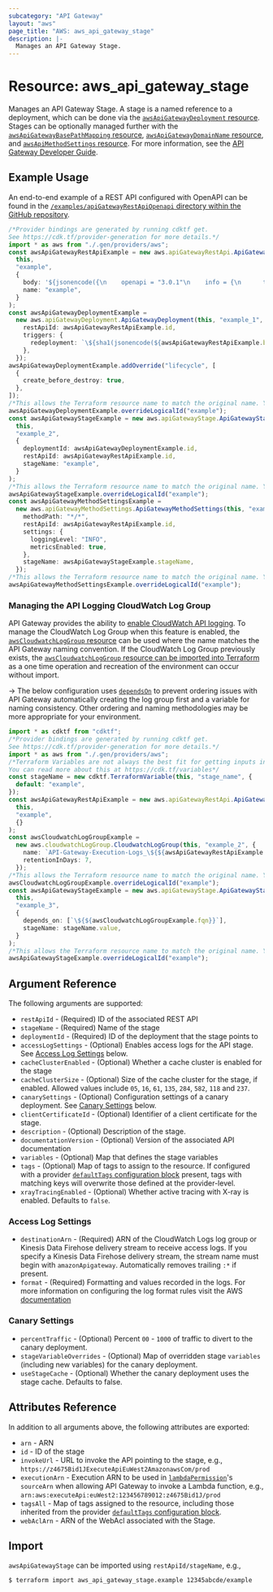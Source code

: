 ```yaml
---
subcategory: "API Gateway"
layout: "aws"
page_title: "AWS: aws_api_gateway_stage"
description: |-
  Manages an API Gateway Stage.
---
```


# Resource: aws\_api\_gateway\_stage

Manages an API Gateway Stage. A stage is a named reference to a deployment, which can be done via the [`awsApiGatewayDeployment` resource](api_gateway_deployment.html). Stages can be optionally managed further with the [`awsApiGatewayBasePathMapping` resource](api_gateway_base_path_mapping.html), [`awsApiGatewayDomainName` resource](api_gateway_domain_name.html), and [`awsApiMethodSettings` resource](api_gateway_method_settings.html). For more information, see the [API Gateway Developer Guide](https://docs.aws.amazon.com/apigateway/latest/developerguide/set-up-stages.html).

## Example Usage

An end-to-end example of a REST API configured with OpenAPI can be found in the [`/examples/apiGatewayRestApiOpenapi` directory within the GitHub repository](https://github.com/hashicorp/terraform-provider-aws/tree/main/examples/api-gateway-rest-api-openapi).

```typescript
/*Provider bindings are generated by running cdktf get.
See https://cdk.tf/provider-generation for more details.*/
import * as aws from "./.gen/providers/aws";
const awsApiGatewayRestApiExample = new aws.apiGatewayRestApi.ApiGatewayRestApi(
  this,
  "example",
  {
    body: '${jsonencode({\n    openapi = "3.0.1"\n    info = {\n      title   = "example"\n      version = "1.0"\n    }\n    paths = {\n      "/path1" = {\n        get = {\n          x-amazon-apigateway-integration = {\n            httpMethod           = "GET"\n            payloadFormatVersion = "1.0"\n            type                 = "HTTP_PROXY"\n            uri                  = "https://ip-ranges.amazonaws.com/ip-ranges.json"\n          }\n        }\n      }\n    }\n  })}',
    name: "example",
  }
);
const awsApiGatewayDeploymentExample =
  new aws.apiGatewayDeployment.ApiGatewayDeployment(this, "example_1", {
    restApiId: awsApiGatewayRestApiExample.id,
    triggers: {
      redeployment: `\${sha1(jsonencode(${awsApiGatewayRestApiExample.body}))}`,
    },
  });
awsApiGatewayDeploymentExample.addOverride("lifecycle", [
  {
    create_before_destroy: true,
  },
]);
/*This allows the Terraform resource name to match the original name. You can remove the call if you don't need them to match.*/
awsApiGatewayDeploymentExample.overrideLogicalId("example");
const awsApiGatewayStageExample = new aws.apiGatewayStage.ApiGatewayStage(
  this,
  "example_2",
  {
    deploymentId: awsApiGatewayDeploymentExample.id,
    restApiId: awsApiGatewayRestApiExample.id,
    stageName: "example",
  }
);
/*This allows the Terraform resource name to match the original name. You can remove the call if you don't need them to match.*/
awsApiGatewayStageExample.overrideLogicalId("example");
const awsApiGatewayMethodSettingsExample =
  new aws.apiGatewayMethodSettings.ApiGatewayMethodSettings(this, "example_3", {
    methodPath: "*/*",
    restApiId: awsApiGatewayRestApiExample.id,
    settings: {
      loggingLevel: "INFO",
      metricsEnabled: true,
    },
    stageName: awsApiGatewayStageExample.stageName,
  });
/*This allows the Terraform resource name to match the original name. You can remove the call if you don't need them to match.*/
awsApiGatewayMethodSettingsExample.overrideLogicalId("example");

```

### Managing the API Logging CloudWatch Log Group

API Gateway provides the ability to [enable CloudWatch API logging](https://docs.aws.amazon.com/apigateway/latest/developerguide/set-up-logging.html). To manage the CloudWatch Log Group when this feature is enabled, the [`awsCloudwatchLogGroup` resource](/docs/providers/aws/r/cloudwatch_log_group.html) can be used where the name matches the API Gateway naming convention. If the CloudWatch Log Group previously exists, the [`awsCloudwatchLogGroup` resource can be imported into Terraform](/docs/providers/aws/r/cloudwatch_log_group.html#import) as a one time operation and recreation of the environment can occur without import.

\-> The below configuration uses [`dependsOn`](https://www.terraform.io/language/meta-arguments/depends_on) to prevent ordering issues with API Gateway automatically creating the log group first and a variable for naming consistency. Other ordering and naming methodologies may be more appropriate for your environment.

```typescript
import * as cdktf from "cdktf";
/*Provider bindings are generated by running cdktf get.
See https://cdk.tf/provider-generation for more details.*/
import * as aws from "./.gen/providers/aws";
/*Terraform Variables are not always the best fit for getting inputs in the context of Terraform CDK.
You can read more about this at https://cdk.tf/variables*/
const stageName = new cdktf.TerraformVariable(this, "stage_name", {
  default: "example",
});
const awsApiGatewayRestApiExample = new aws.apiGatewayRestApi.ApiGatewayRestApi(
  this,
  "example",
  {}
);
const awsCloudwatchLogGroupExample =
  new aws.cloudwatchLogGroup.CloudwatchLogGroup(this, "example_2", {
    name: `API-Gateway-Execution-Logs_\${${awsApiGatewayRestApiExample.id}}/\${${stageName.value}}`,
    retentionInDays: 7,
  });
/*This allows the Terraform resource name to match the original name. You can remove the call if you don't need them to match.*/
awsCloudwatchLogGroupExample.overrideLogicalId("example");
const awsApiGatewayStageExample = new aws.apiGatewayStage.ApiGatewayStage(
  this,
  "example_3",
  {
    depends_on: [`\${${awsCloudwatchLogGroupExample.fqn}}`],
    stageName: stageName.value,
  }
);
/*This allows the Terraform resource name to match the original name. You can remove the call if you don't need them to match.*/
awsApiGatewayStageExample.overrideLogicalId("example");

```

## Argument Reference

The following arguments are supported:

* `restApiId` - (Required) ID of the associated REST API
* `stageName` - (Required) Name of the stage
* `deploymentId` - (Required) ID of the deployment that the stage points to
* `accessLogSettings` - (Optional) Enables access logs for the API stage. See [Access Log Settings](#access-log-settings) below.
* `cacheClusterEnabled` - (Optional) Whether a cache cluster is enabled for the stage
* `cacheClusterSize` - (Optional) Size of the cache cluster for the stage, if enabled. Allowed values include `05`, `16`, `61`, `135`, `284`, `582`, `118` and `237`.
* `canarySettings` - (Optional) Configuration settings of a canary deployment. See [Canary Settings](#canary-settings) below.
* `clientCertificateId` - (Optional) Identifier of a client certificate for the stage.
* `description` - (Optional) Description of the stage.
* `documentationVersion` - (Optional) Version of the associated API documentation
* `variables` - (Optional) Map that defines the stage variables
* `tags` - (Optional) Map of tags to assign to the resource. If configured with a provider [`defaultTags` configuration block](https://registry.terraform.io/providers/hashicorp/aws/latest/docs#default_tags-configuration-block) present, tags with matching keys will overwrite those defined at the provider-level.
* `xrayTracingEnabled` - (Optional) Whether active tracing with X-ray is enabled. Defaults to `false`.

### Access Log Settings

* `destinationArn` - (Required) ARN of the CloudWatch Logs log group or Kinesis Data Firehose delivery stream to receive access logs. If you specify a Kinesis Data Firehose delivery stream, the stream name must begin with `amazonApigateway`. Automatically removes trailing `:*` if present.
* `format` - (Required) Formatting and values recorded in the logs.
  For more information on configuring the log format rules visit the AWS [documentation](https://docs.aws.amazon.com/apigateway/latest/developerguide/set-up-logging.html)

### Canary Settings

* `percentTraffic` - (Optional) Percent `00` - `1000` of traffic to divert to the canary deployment.
* `stageVariableOverrides` - (Optional) Map of overridden stage `variables` (including new variables) for the canary deployment.
* `useStageCache` - (Optional) Whether the canary deployment uses the stage cache. Defaults to false.

## Attributes Reference

In addition to all arguments above, the following attributes are exported:

* `arn` - ARN
* `id` - ID of the stage
* `invokeUrl` - URL to invoke the API pointing to the stage,
  e.g., `https://z4675Bid1JExecuteApiEuWest2AmazonawsCom/prod`
* `executionArn` - Execution ARN to be used in [`lambdaPermission`](/docs/providers/aws/r/lambda_permission.html)'s `sourceArn`
  when allowing API Gateway to invoke a Lambda function,
  e.g., `arn:aws:executeApi:euWest2:123456789012:z4675Bid1J/prod`
* `tagsAll` - Map of tags assigned to the resource, including those inherited from the provider [`defaultTags` configuration block](https://registry.terraform.io/providers/hashicorp/aws/latest/docs#default_tags-configuration-block).
* `webAclArn` - ARN of the WebAcl associated with the Stage.

## Import

`awsApiGatewayStage` can be imported using `restApiId/stageName`, e.g.,

```console
$ terraform import aws_api_gateway_stage.example 12345abcde/example
```
